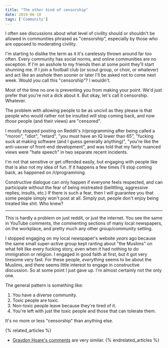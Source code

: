 ```yaml
---
title: "The other kind of censorship"
date: 2019-06-10
tags: ['Community']
---
```


I often see discussions about what level of civility should or shouldn't be
allowed in communities phrased as "censorship", especially by those who are
opposed to moderating civility.

I'm starting to dislike the term as it it's carelessly thrown around far too
often. Every community has social norms, and online communities are no
exception. If I'm an asshole to my friends then at some point they'll start
shunning me. If I join a football club (or scout group, or choir, or whatever)
and act like an asshole then sooner or later I'll be asked not to come next
week. Would you call this "censorship"? I wouldn't.

Most of the time no one is preventing you from making your point. We'd just
prefer that you're not a dick about it. But okay, let's call it censorship.
Whatever.

The problem with allowing people to be as uncivil as they please is that people
who would rather not be insulted will stop coming back, and now *those* people
(and their views) are "censored".

I mostly stopped posting on Reddit's /r/programming after being called a
"moron", "idiot", "retard", "you must have an IQ lower than 65", "fucking suck
at making software (and I guess generally anything)", "you're like the
anti-vaxxer of front-end development", and was told that my fairly nuanced views
were "hate speech" in two separate recent incidents.

I'm not that sensitive or get offended easily, but engaging with people like
that is also not my idea of fun. If it happens a few times I'll stop coming
back, as happened on /r/programming.

Constructive dialogue can only happen if everyone feels respected, and can
participate without the fear of being mistreated (belittling, aggressive
replies, insults, etc.) If there is such a fear, then I will guarantee you that
some people simply won't post at all. Simply put, people don't enjoy being
treated like shit. Who knew?

---

This is hardly a problem on just reddit, or just the internet. You see the same
in YouTube comments, the commenting sections of many local newspapers, on the
workplace, and pretty much any other group/community setting.

I stopped engaging on my local newspaper's website *years* ago because the same
small super-active group kept ranting about "the Muslims" on what felt like
every fucking story, even when it had nothing to do immigration or religion. I
engaged in good faith at first, but it got very tiresome very fast. For these
people, *everything* seems to be about the Muslims, and there seems little
interest to engage in constructive discussion. So at some point I just gave up.
I'm almost certainly not the only one.

The general pattern is something like:

1. You have a diverse community.
2. Toxic people are toxic.
3. Non-toxic people leave because they're tired of it.
4. You're left with just the toxic people and those that can tolerate them.

It's no more or less "censorship" than anything else.

{% related_articles %}
- [Graydon Hoare's comments](https://old.reddit.com/r/rust/comments/6ewjt5/question_about_rusts_odd_code_of_conduct/didrult/) are very similar.
{% endrelated_articles %}
